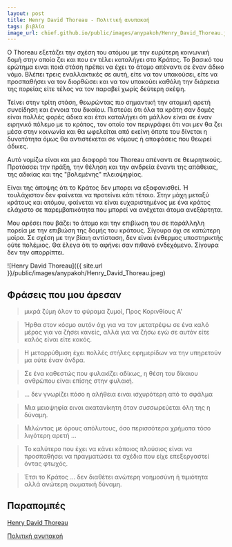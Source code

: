 ```yaml
---
layout: post
title: Henry David Thoreau - Πολιτική ανυπακοή
tags: βιβλία
image_url: chief.github.io/public/images/anypakoh/Henry_David_Thoreau.jpeg
---
```


Ο Thoreau εξετάζει την σχέση του ατόμου με την ευρύτερη κοινωνική δομή
στην οποία ζει και που εν τέλει καταλήγει στο Κράτος. Το βασικό του
ερώτημα ειναι ποιά στάση πρέπει να έχει το άτομο απέναντι σε έναν
άδικο νόμο. Βλέπει τρεις εναλλακτικές σε αυτή, είτε να τον υπακούσει,
είτε να προσπαθήσει να τον διορθώσει και να τον υπακούει καθόλη την
διάρκεια της πορείας είτε τέλος να τον παραβεί χωρίς δεύτερη σκέψη.

Τείνει στην τρίτη στάση, θεωρώντας πιο σημαντική την ατομική αρετή
συνείδηση και έννοια του δικαίου. Πιστεύει ότι όλα τα κράτη σαν δομές
είναι πολλές φορές άδικα και έτσι καταλήγει ότι μάλλον είναι σε έναν
ειρηνικό πόλεμο με το κράτος, τον οποίο τον περιγράφει ότι ναι μεν θα
ζει μέσα στην κοινωνία και θα ωφελείται από εκείνη όποτε του δίνεται η
δυνατότητα όμως θα αντιστέκεται σε νόμους ή αποφάσεις που θεωρεί
άδικες.

Αυτό νομίζω είναι και μια διαφορά του Thoreau απέναντι σε θεωρητικούς.
Προτάσσει την πράξη, την θέληση και την ανδρεία έναντι της απάθειας, της
αδικίας και της "βολεμένης" πλειοψηφίας.

Είναι της άποψης ότι το Κράτος δεν μπορει να εξαφανισθεί. Ή
τουλάχιστον δεν φαίνεται να προτείνει κάτι τέτοιο. Στην μάχη μεταξύ
κράτους και ατόμου, φαίνεται να είναι ευχαριστημένος με ένα κράτος
ελάχιστο σε παρεμβατικότητα που μπορεί να ανέχεται άτομα ανεξάρτητα.

Μου αρέσει που βάζει το άτομο και την επιβίωση του σε παράλληλη πορεία
με την επιβιώση της δομής του κράτους. Σίγουρα όχι σε κατώτερη
μοίρα. Σε σχέση με την βίαιη αντίσταση, δεν είναι ένθερμος
υποστηρικτής ούτε πολέμιος. Θα έλεγα ότι το αφήνει σαν πιθανό
ενδεχόμενο. Σίγουρα δεν την απορρίπτει.

![Henry David Thoreau]({{ site.url }}/public/images/anypakoh/Henry_David_Thoreau.jpeg)

## Φράσεις που μου άρεσαν


> μικρά ζύμη όλον το φύραμα ζυμοί, Προς Κορινθίους Α'


> Ήρθα στον κόσμο αυτόν όχι για να τον μετατρέψω σε ένα καλό μέρος για
να ζήσει κανείς, αλλά για να ζήσω εγώ σε αυτόν είτε καλός είναι είτε
κακός.

> Η μεταρρύθμιση έχει πολλές στήλες εφημερίδων να την υπηρετούν μα ούτε
έναν άνδρα.

> Σε ένα καθεστώς που φυλακίζει αδίκως, η θέση του δίκαιου ανθρώπου
είναι επίσης στην φυλακή.

> ... δεν γνωρίζει πόσο η αλήθεια ειναι ισχυρότερη από το σφάλμα

> Μια μειοψηφία ειναι ακατανίκητη όταν συσσωρεύεται όλη της η δύναμη.

> Μιλώντας με όρους απόλυτους, όσο περισσότερα χρήματα τόσο λιγότερη
αρετή ...

> Το καλύτερο που έχει να κάνει κάποιος πλούσιος είναι να προσπαθήσει να
πραγματώσει τα σχέδια που είχε επεξεργαστεί όντας φτωχός.

> Έτσι το Κράτος ... δεν διαθέτει ανώτερη νοημοσύνη ή τιμιότητα αλλά
ανώτερη σωματική δύναμη.

## Παραπομπές

[Henry David
Thoreau](https://en.wikipedia.org/wiki/Henry_David_Thoreau)

[Πολιτική ανυπακοή](https://www.skroutz.gr/books/25562835.%CE%A0%CE%BF%CE%BB%CE%B9%CF%84%CE%B9%CE%BA%CE%AE-%CE%B1%CE%BD%CF%85%CF%80%CE%B1%CE%BA%CE%BF%CE%AE.html)
